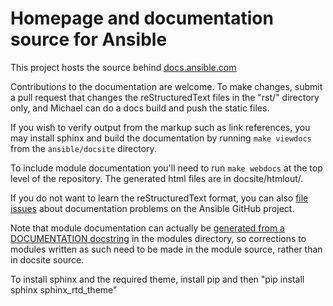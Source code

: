 Homepage and documentation source for Ansible
=============================================

This project hosts the source behind [docs.ansible.com](http://docs.ansible.com/)

Contributions to the documentation are welcome.  To make changes, submit a pull request
that changes the reStructuredText files in the "rst/" directory only, and Michael can
do a docs build and push the static files. 

If you wish to verify output from the markup
such as link references, you may install sphinx and build the documentation by running
`make viewdocs` from the `ansible/docsite` directory.  

To include module documentation you'll need to run `make webdocs` at the top level of the repository.  The generated
html files are in docsite/htmlout/.

If you do not want to learn the reStructuredText format, you can also [file issues] about
documentation problems on the Ansible GitHub project.

Note that module documentation can actually be [generated from a DOCUMENTATION docstring][module-docs]
in the modules directory, so corrections to modules written as such need to be made
in the module source, rather than in docsite source.

To install sphinx and the required theme, install pip and then "pip install sphinx sphinx_rtd_theme"

[file issues]: https://github.com/ansible/ansible/issues
[module-docs]: http://docs.ansible.com/developing_modules.html#documenting-your-module


